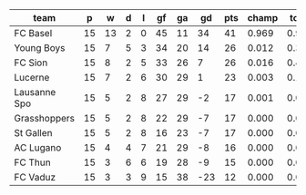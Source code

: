 |     team     | p  | w  | d | l | gf | ga | gd  | pts | champ | top2  | top3  | top4  |  5-7  | bot4  | bot3  | bot2  |
|--------------|----|----|---|---|----|----|-----|-----|-------|-------|-------|-------|-------|-------|-------|-------|
| FC Basel     | 15 | 13 | 2 | 0 | 45 | 11 |  34 |  41 | 0.969 | 0.995 | 1.000 | 1.000 | 0.000 | 0.000 | 0.000 | 0.000|
| Young Boys   | 15 |  7 | 5 | 3 | 34 | 20 |  14 |  26 | 0.012 | 0.374 | 0.690 | 0.869 | 0.123 | 0.023 | 0.008 | 0.003|
| FC Sion      | 15 |  8 | 2 | 5 | 33 | 26 |   7 |  26 | 0.016 | 0.431 | 0.725 | 0.889 | 0.105 | 0.017 | 0.006 | 0.002|
| Lucerne      | 15 |  7 | 2 | 6 | 30 | 29 |   1 |  23 | 0.003 | 0.146 | 0.378 | 0.658 | 0.303 | 0.086 | 0.038 | 0.015|
| Lausanne Spo | 15 |  5 | 2 | 8 | 27 | 29 |  -2 |  17 | 0.001 | 0.032 | 0.104 | 0.256 | 0.557 | 0.322 | 0.187 | 0.092|
| Grasshoppers | 15 |  5 | 2 | 8 | 22 | 29 |  -7 |  17 | 0.000 | 0.009 | 0.037 | 0.118 | 0.511 | 0.560 | 0.372 | 0.204|
| St Gallen    | 15 |  5 | 2 | 8 | 16 | 23 |  -7 |  17 | 0.000 | 0.003 | 0.014 | 0.051 | 0.371 | 0.744 | 0.578 | 0.382|
| AC Lugano    | 15 |  4 | 4 | 7 | 21 | 29 |  -8 |  16 | 0.000 | 0.007 | 0.032 | 0.094 | 0.483 | 0.605 | 0.423 | 0.251|
| FC Thun      | 15 |  3 | 6 | 6 | 19 | 28 |  -9 |  15 | 0.000 | 0.004 | 0.019 | 0.056 | 0.388 | 0.729 | 0.556 | 0.362|
| FC Vaduz     | 15 |  3 | 3 | 9 | 15 | 38 | -23 |  12 | 0.000 | 0.000 | 0.002 | 0.009 | 0.159 | 0.915 | 0.832 | 0.689|
